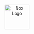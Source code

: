 <p align="center"><img src="https://github.com/user-attachments/assets/32da8790-83e4-400c-830e-fcb82886eeb5" alt="Nox Logo" width="80" /></p>
